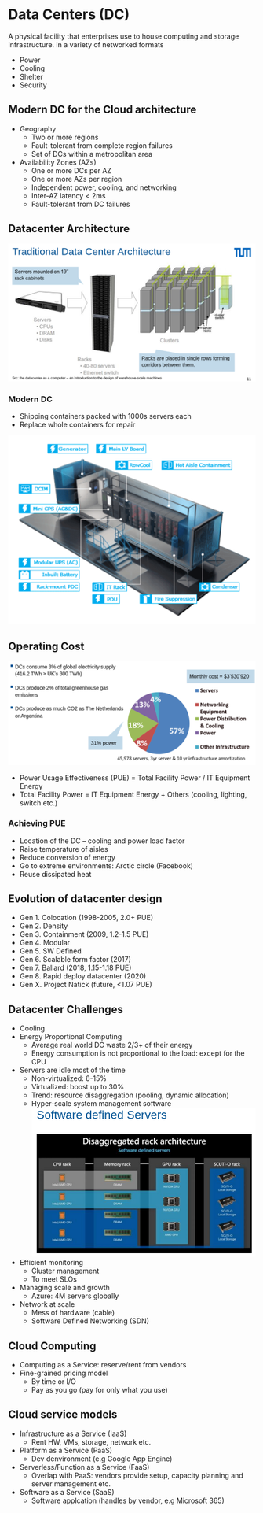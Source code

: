# Data Centers (DC)

A physical facility that enterprises use to house computing and storage infrastructure. in a variety of networked formats

- Power
- Cooling
- Shelter
- Security

## Modern DC for the Cloud architecture

- Geography
  - Two or more regions
  - Fault-tolerant from complete region failures
  - Set of DCs within a metropolitan area
- Availability Zones (AZs)
  - One or more DCs per AZ
  - One or more AZs per region
  - Independent power, cooling, and networking
  - Inter-AZ latency < 2ms
  - Fault-tolerant from DC failures

## Datacenter Architecture

![DC Architecture](assets/dc-arch.png)

### Modern DC

- Shipping containers packed with
  1000s servers each
- Replace whole containers for repair

![Modern DC](assets/modern-dc.png)

## Operating Cost

![DC cost](assets/dc-cost.png)

- Power Usage Effectiveness (PUE) = Total Facility Power / IT Equipment Energy
- Total Facility Power = IT Equipment Energy + Others (cooling, lighting, switch etc.)

### Achieving PUE

- Location of the DC – cooling and power load factor
- Raise temperature of aisles
- Reduce conversion of energy
- Go to extreme environments: Arctic circle (Facebook)
- Reuse dissipated heat

## Evolution of datacenter design

- Gen 1. Colocation (1998-2005, 2.0+ PUE)
- Gen 2. Density
- Gen 3. Containment (2009, 1.2-1.5 PUE)
- Gen 4. Modular
- Gen 5. SW Defined
- Gen 6. Scalable form factor (2017)
- Gen 7. Ballard (2018, 1.15-1.18 PUE)
- Gen 8. Rapid deploy datacenter (2020)
- Gen X. Project Natick (future, <1.07 PUE)

## Datacenter Challenges

- Cooling
- Energy Proportional Computing
  - Average real world DC waste 2/3+ of their energy
  - Energy consumption is not proportional to the load: except for the CPU
- Servers are idle most of the time
  - Non-virtualized: 6-15%
  - Virtualized: boost up to 30%
  - Trend: resource disaggregation (pooling, dynamic allocation)
  - Hyper-scale system management software
    ![disaggregated rack](assets/disaggregated-rack.png)
- Efficient monitoring
  - Cluster management
  - To meet SLOs
- Managing scale and growth
  - Azure: 4M servers globally
- Network at scale
  - Mess of hardware (cable)
  - Software Defined Networking (SDN)

## Cloud Computing

- Computing as a Service: reserve/rent from vendors
- Fine-grained pricing model
  - By time or I/O
  - Pay as you go (pay for only what you use)

## Cloud service models

- Infrastructure as a Service (IaaS)
  - Rent HW, VMs, storage, network etc.
- Platform as a Service (PaaS)
  - Dev denvironment (e.g Google App Engine)
- Serverless/Function as a Service (FaaS)
  - Overlap with PaaS: vendors provide setup, capacity planning and server management etc.
- Software as a Service (SaaS)
  - Software applcation (handles by vendor, e.g Microsoft 365)
